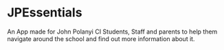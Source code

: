 # JPEssentials
An App made for John Polanyi CI Students, Staff and parents to help them navigate around the school and find out more information about it.

